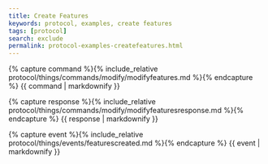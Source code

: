 ```yaml
---
title: Create Features
keywords: protocol, examples, create features
tags: [protocol]
search: exclude
permalink: protocol-examples-createfeatures.html
---
```


{% capture command %}{% include_relative protocol/things/commands/modify/modifyfeatures.md %}{% endcapture %}
{{ command | markdownify }}

{% capture response %}{% include_relative protocol/things/commands/modify/modifyfeaturesresponse.md %}{% endcapture %}
{{ response | markdownify }}

{% capture event %}{% include_relative protocol/things/events/featurescreated.md %}{% endcapture %}
{{ event | markdownify }}
